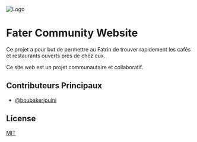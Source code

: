![Logo](https://scontent.ftun10-1.fna.fbcdn.net/v/t1.18169-9/13412942_1195421927169305_1071601817985507515_n.jpg?_nc_cat=106&ccb=1-7&_nc_sid=8631f5&_nc_ohc=U-Lfr_OpykwAX8Y08av&_nc_ht=scontent.ftun10-1.fna&oh=00_AfBpMl9sMufXcefElRbDf_jrkMjhuLnK7FzX_rQiwLrCuQ&oe=6444F2D1)

# Fater Community Website

Ce projet a pour but de permettre au Fatrin de trouver rapidement les cafés et restaurants ouverts près de chez eux.

Ce site web est un projet communautaire et collaboratif.

## Contributeurs Principaux

- [@boubakerjouini](https://www.github.com/boubakerjouini)

## License

[MIT](https://choosealicense.com/licenses/mit/)

